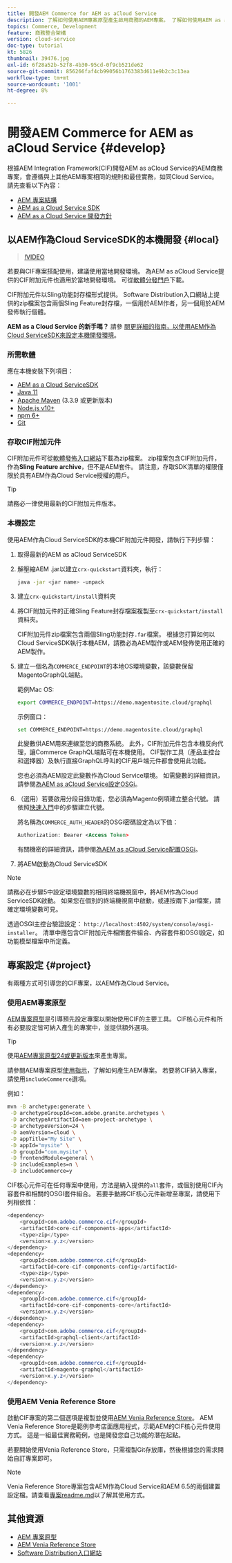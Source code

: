 ```yaml
---
title: 開發AEM Commerce for AEM as aCloud Service
description: 了解如何使用AEM專案原型產生啟用商務的AEM專案。 了解如何使用AEM as a Analytics SDK建立專案，並部署至本機開發環境。
topics: Commerce, Development
feature: 商務整合架構
version: cloud-service
doc-type: tutorial
kt: 5826
thumbnail: 39476.jpg
exl-id: 6f28a52b-52f8-4b30-95cd-0f9cb521de62
source-git-commit: 856266faf4cb99056b1763383d611e9b2c3c13ea
workflow-type: tm+mt
source-wordcount: '1001'
ht-degree: 8%

---
```


# 開發AEM Commerce for AEM as aCloud Service {#develop}

根據AEM Integration Framework(CIF)開發AEM as aCloud Service的AEM商務專案，會遵循與上其他AEM專案相同的規則和最佳實務，如同Cloud Service。 請先查看以下內容：

- [AEM 專案結構](https://experienceleague.adobe.com/docs/experience-manager-cloud-service/implementing/developing/aem-project-content-package-structure.html)
- [AEM as a Cloud Service SDK](https://experienceleague.adobe.com/docs/experience-manager-cloud-service/implementing/developing/aem-as-a-cloud-service-sdk.html)
- [AEM as a Cloud Service 開發方針](https://experienceleague.adobe.com/docs/experience-manager-cloud-service/implementing/developing/development-guidelines.html)

## 以AEM作為Cloud ServiceSDK的本機開發 {#local}

>[!VIDEO](https://video.tv.adobe.com/v/39476/?quality=12&learn=on)

若要與CIF專案搭配使用，建議使用當地開發環境。 為AEM as aCloud Service提供的CIF附加元件也適用於當地開發環境。 可從[軟體分發門戶](https://experience.adobe.com/#/downloads/content/software-distribution/en/aemcloud.html)下載。

CIF附加元件以Sling功能封存檔形式提供。 Software Distribution入口網站上提供的zip檔案包含兩個Sling Feature封存檔，一個用於AEM作者，另一個用於AEM發佈執行個體。

**AEM as a Cloud Service 的新手嗎？** 請參 [閱更詳細的指南，以使用AEM作為Cloud ServiceSDK來設定本機開發環境](https://experienceleague.adobe.com/docs/experience-manager-learn/cloud-service/local-development-environment-set-up/overview.html)。

### 所需軟體

應在本機安裝下列項目：

- [AEM as a Cloud ServiceSDK](https://experienceleague.adobe.com/docs/*experience-manager-learn/cloud-service/local-development-environment-set-up/aem-runtime.html#download-the-aem-as-a-cloud-service-sdk)
- [Java 11](https://downloads.experiencecloud.adobe.com/content/software-distribution/en/general.html)
- [Apache Maven](https://maven.apache.org/) (3.3.9 或更新版本)
- [Node.js v10+](https://nodejs.org/en/)
- [npm 6+](https://www.npmjs.com/)
- [Git](https://git-scm.com/)

### 存取CIF附加元件

CIF附加元件可從[軟體發佈入口網站](https://experience.adobe.com/#/downloads/content/software-distribution/en/aemcloud.html)下載為zip檔案。 zip檔案包含CIF附加元件，作為&#x200B;**Sling Feature archive**，但不是AEM套件。 請注意，存取SDK清單的權限僅限於具有AEM作為Cloud Service授權的用戶。

>[!TIP]
>
>請務必一律使用最新的CIF附加元件版本。

### 本機設定

使用AEM作為Cloud ServiceSDK的本機CIF附加元件開發，請執行下列步驟：

1. 取得最新的AEM as aCloud ServiceSDK
1. 解壓縮AEM .jar以建立`crx-quickstart`資料夾，執行：

   ```bash
   java -jar <jar name> -unpack
   ```

1. 建立`crx-quickstart/install`資料夾
1. 將CIF附加元件的正確Sling Feature封存檔案複製至`crx-quickstart/install`資料夾。

   CIF附加元件zip檔案包含兩個Sling功能封存`.far`檔案。 根據您打算如何以Cloud ServiceSDK執行本機AEM，請務必為AEM製作或AEM發佈使用正確的AEM製作。

1. 建立一個名為`COMMERCE_ENDPOINT`的本地OS環境變數，該變數保留MagentoGraphQL端點。

   範例Mac OS:

   ```bash
   export COMMERCE_ENDPOINT=https://demo.magentosite.cloud/graphql
   ```

   示例窗口：

   ```bash
   set COMMERCE_ENDPOINT=https://demo.magentosite.cloud/graphql
   ```

   此變數供AEM用來連線至您的商務系統。 此外，CIF附加元件包含本機反向代理，讓Commerce GraphQL端點可在本機使用。 CIF製作工具（產品主控台和選擇器）及執行直接GraphQL呼叫的CIF用戶端元件都會使用此功能。

   您也必須為AEM設定此變數作為Cloud Service環境。 如需變數的詳細資訊，請參閱[為AEM as aCloud Service設定OSGi](https://experienceleague.adobe.com/docs/experience-manager-cloud-service/implementing/deploying/configuring-osgi.html#local-development)。

1. （選用）若要啟用分段目錄功能，您必須為Magento例項建立整合代號。 請依照[快速入門](./getting-started.md#staging)中的步驟建立代號。

   將名稱為`COMMERCE_AUTH_HEADER`的OSGi密碼設定為以下值：

   ```xml
   Authorization: Bearer <Access Token>
   ```

   有關機密的詳細資訊，請參閱[為AEM as aCloud Service配置OSGi](https://experienceleague.adobe.com/docs/experience-manager-cloud-service/implementing/deploying/configuring-osgi.html#local-development)。

1. 將AEM啟動為Cloud ServiceSDK

>[!NOTE]
>
>請務必在步驟5中設定環境變數的相同終端機視窗中，將AEM作為Cloud ServiceSDK啟動。 如果您在個別的終端機視窗中啟動，或連按兩下.jar檔案，請確定環境變數可見。

透過OSGI主控台驗證設定： `http://localhost:4502/system/console/osgi-installer`。 清單中應包含CIF附加元件相關套件組合、內容套件和OSGI設定，如功能模型檔案中所定義。

## 專案設定 {#project}

有兩種方式可引導您的CIF專案，以AEM作為Cloud Service。

### 使用AEM專案原型

[AEM專案原型](https://github.com/adobe/aem-project-archetype)是引導預先設定專案以開始使用CIF的主要工具。 CIF核心元件和所有必要設定皆可納入產生的專案中，並提供額外選項。

>[!TIP]
>
>使用[AEM專案原型24或更新版本](https://github.com/adobe/aem-project-archetype/releases)來產生專案。

請參閱AEM專案原型[使用指示](https://github.com/adobe/aem-project-archetype#usage)，了解如何產生AEM專案。 若要將CIF納入專案，請使用`includeCommerce`選項。

例如：

```bash
mvn -B archetype:generate \
 -D archetypeGroupId=com.adobe.granite.archetypes \
 -D archetypeArtifactId=aem-project-archetype \
 -D archetypeVersion=24 \
 -D aemVersion=cloud \
 -D appTitle="My Site" \
 -D appId="mysite" \
 -D groupId="com.mysite" \
 -D frontendModule=general \
 -D includeExamples=n \
 -D includeCommerce=y
```

CIF核心元件可在任何專案中使用，方法是納入提供的`all`套件，或個別使用CIF內容套件和相關的OSGI套件組合。 若要手動將CIF核心元件新增至專案，請使用下列相依性：

```java
<dependency>
    <groupId>com.adobe.commerce.cif</groupId>
    <artifactId>core-cif-components-apps</artifactId>
    <type>zip</type>
    <version>x.y.z</version>
</dependency>
<dependency>
    <groupId>com.adobe.commerce.cif</groupId>
    <artifactId>core-cif-components-config</artifactId>
    <type>zip</type>
    <version>x.y.z</version>
</dependency>
<dependency>
    <groupId>com.adobe.commerce.cif</groupId>
    <artifactId>core-cif-components-core</artifactId>
    <version>x.y.z</version>
</dependency>
<dependency>
    <groupId>com.adobe.commerce.cif</groupId>
    <artifactId>graphql-client</artifactId>
    <version>x.y.z</version>
</dependency>
<dependency>
    <groupId>com.adobe.commerce.cif</groupId>
    <artifactId>magento-graphql</artifactId>
    <version>x.y.z</version>
</dependency>
```

### 使用AEM Venia Reference Store

啟動CIF專案的第二個選項是複製並使用[AEM Venia Reference Store](https://github.com/adobe/aem-cif-guides-venia)。 AEM Venia Reference Store是範例參考店面應用程式，示範AEM的CIF核心元件使用方式。 這是一組最佳實務範例，也是開發您自己功能的潛在起點。

若要開始使用Venia Reference Store，只需複製Git存放庫，然後根據您的需求開始自訂專案即可。

>[!NOTE]
>
>Venia Reference Store專案包含AEM作為Cloud Service和AEM 6.5的兩個建置設定檔。請查看[專案readme.md](https://github.com/adobe/aem-cif-guides-venia/blob/main/README.md)以了解其使用方式。

## 其他資源

- [AEM 專案原型](https://github.com/adobe/aem-project-archetype)
- [AEM Venia Reference Store](https://github.com/adobe/aem-cif-guides-venia)
- [Software Distribution入口網站](https://experience.adobe.com/#/downloads/content/software-distribution/en/aemcloud.html)
